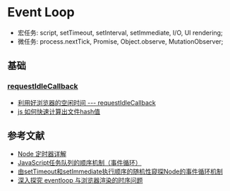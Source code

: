 # Event Loop

- 宏任务: script, setTimeout, setInterval, setImmediate, I/O, UI rendering;
- 微任务: process.nextTick, Promise, Object.observe, MutationObserver;

## 基础

### [requestIdleCallback](https://developer.mozilla.org/zh-CN/docs/Web/API/Window/requestIdleCallback)

- [利用好浏览器的空闲时间 --- requestIdleCallback](https://www.cnblogs.com/Wayou/p/requestIdleCallback.html)
- [js 如何快速计算出文件hash值](https://juejin.cn/post/6932299991012769806)

## 参考文献

- [Node 定时器详解](https://www.ruanyifeng.com/blog/2018/02/node-event-loop.html)
- [JavaScript任务队列的顺序机制（事件循环）](http://www.yangzicong.com/article/3)
- [由setTimeout和setImmediate执行顺序的随机性窥探Node的事件循环机制](https://segmentfault.com/a/1190000013102056)
- [深入探究 eventloop 与浏览器渲染的时序问题](https://www.404forest.com/2017/07/18/how-javascript-actually-works-eventloop-and-uirendering/)
